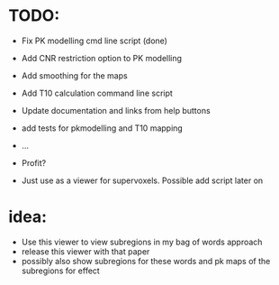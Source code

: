 TODO:
====

- Fix PK modelling cmd line script (done)
- Add CNR restriction option to PK modelling
- Add smoothing for the maps
- Add T10 calculation command line script
- Update documentation and links from help buttons
- add tests for pkmodelling and T10 mapping
- ...
- Profit?

- Just use as a viewer for supervoxels. Possible add script later on

# idea:

- Use this viewer to view subregions in my bag of words approach
- release this viewer with that paper
- possibly also show subregions for these words and pk maps of the subregions for effect
